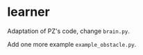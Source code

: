 # learner

Adaptation of PZ's code, change ```brain.py```.

Add one more example ```example_obstacle.py```.
